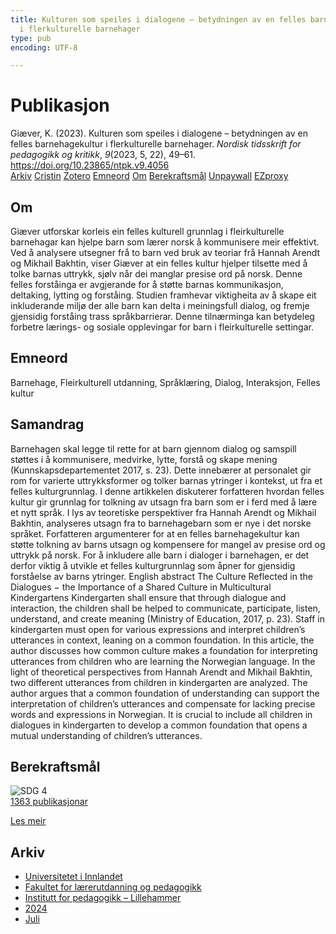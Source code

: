 ```yaml
---
title: Kulturen som speiles i dialogene – betydningen av en felles barnehagekultur
  i flerkulturelle barnehager
type: pub
encoding: UTF-8

---
```

<h1>Publikasjon</h1>
<article id="csl-bib-container-5X5884LT" class="csl-bib-container">
  <div class="csl-bib-body"> <div class="csl-entry">Giæver, K. (2023). Kulturen som speiles i dialogene – betydningen av en felles barnehagekultur i flerkulturelle barnehager. <i>Nordisk tidsskrift for pedagogikk og kritikk</i>, <i>9</i>(2023, 5, 22), 49–61. <a href="https://doi.org/10.23865/ntpk.v9.4056">https://doi.org/10.23865/ntpk.v9.4056</a></div> </div>
  <div class="csl-bib-buttons">
    <a href="#taxonomy-article-5X5884LT" alt="archive" class="csl-bib-button">Arkiv</a>
    <a href="https://app.cristin.no/results/show.jsf?id=2280994" alt="Cristin" class="csl-bib-button">Cristin</a>
    <a href="http://zotero.org/groups/5881554/items/5X5884LT" alt="Zotero" class="csl-bib-button">Zotero</a>
    <a href="#keywords-article-5X5884LT" alt="keywords" class="csl-bib-button">Emneord</a>
    <a href="#about-article-5X5884LT" alt="about_pub" class="csl-bib-button">Om</a>
    <a href="#sdg-article-5X5884LT" alt="sdg" class="csl-bib-button">Berekraftsmål</a>
    <a href="https://pedagogikkogkritikk.no/index.php/ntpk/article/download/4056/8588" alt="Unpaywall" class="csl-bib-button">Unpaywall</a>
    <a href="https://pedagogikkogkritikk.no/index.php/ntpk/article/download/4056/8588" alt="EZproxy" class="csl-bib-button">EZproxy</a>
  </div>
  <div id="csl-bib-meta-container-5X5884LT"></div>
</article>
<div id="csl-bib-meta-5X5884LT" class="csl-bib-meta">
  <article id="about-article-5X5884LT" class="about_pub-article">
    <h1>Om</h1>
    Giæver utforskar korleis ein felles kulturell grunnlag i fleirkulturelle barnehagar kan hjelpe barn som lærer norsk å kommunisere meir effektivt. Ved å analysere utsegner frå to barn ved bruk av teoriar frå Hannah Arendt og Mikhail Bakhtin, viser Giæver at ein felles kultur hjelper tilsette med å tolke barnas uttrykk, sjølv når dei manglar presise ord på norsk. Denne felles forståinga er avgjerande for å støtte barnas kommunikasjon, deltaking, lytting og forståing. Studien framhevar viktigheita av å skape eit inkluderande miljø der alle barn kan delta i meiningsfull dialog, og fremje gjensidig forståing trass språkbarrierar. Denne tilnærminga kan betydeleg forbetre lærings- og sosiale opplevingar for barn i fleirkulturelle settingar.
  </article>
  <article id="keywords-article-5X5884LT" class="keywords-article">
    <h1>Emneord</h1>
    Barnehage, Fleirkulturell utdanning, Språklæring, Dialog, Interaksjon, Felles kultur
  </article>
  <article id="abstract-article-5X5884LT" class="abstract-article">
    <h1>Samandrag</h1>
    Barnehagen skal legge til rette for at barn gjennom dialog og samspill støttes i å kommunisere, medvirke, lytte, forstå og skape mening (Kunnskapsdepartementet 2017, s. 23). Dette innebærer at personalet gir rom for varierte uttrykksformer og tolker barnas ytringer i kontekst, ut fra et felles kulturgrunnlag. I denne artikkelen diskuterer forfatteren hvordan felles kultur gir grunnlag for tolkning av utsagn fra barn som er i ferd med å lære et nytt språk. I lys av teoretiske perspektiver fra Hannah Arendt og Mikhail Bakhtin, analyseres utsagn fra to barnehagebarn som er nye i det norske språket. Forfatteren argumenterer for at en felles barnehagekultur kan støtte tolkning av barns utsagn og kompensere for mangel av presise ord og uttrykk på norsk. For å inkludere alle barn i dialoger i barnehagen, er det derfor viktig å utvikle et felles kulturgrunnlag som åpner for gjensidig forståelse av barns ytringer. English abstract The Culture Reflected in the Dialogues − the Importance of a Shared Culture in Multicultural Kindergartens Kindergarten shall ensure that through dialogue and interaction, the children shall be helped to communicate, participate, listen, understand, and create meaning (Ministry of Education, 2017, p. 23). Staff in kindergarten must open for various expressions and interpret children’s utterances in context, leaning on a common foundation. In this article, the author discusses how common culture makes a foundation for interpreting utterances from children who are learning the Norwegian language. In the light of theoretical perspectives from Hannah Arendt and Mikhail Bakhtin, two different utterances from children in kindergarten are analyzed. The author argues that a common foundation of understanding can support the interpretation of children’s utterances and compensate for lacking precise words and expressions in Norwegian. It is crucial to include all children in dialogues in kindergarten to develop a common foundation that opens a mutual understanding of children’s utterances.
  </article>
  <article id="sdg-article-5X5884LT" class="sdg-article">
    <h1>Berekraftsmål</h1>
    <div class="sdg-container"><div id="sdg4" class="sdg">
        <img src="{{< params subfolder >}}images/sdg/sdg04_nn.png" class="image" alt="SDG 4">
        <div class="sdg-overlay">
          <a href="{{< params subfolder >}}nn/archive/?sdg=4#archive" class="sdg-publication-count"><span>1363</span> publikasjonar</a>
          <p><a href="https://fn.no/om-fn/fns-baerekraftsmaal/god-utdanning?lang=nno-NO" class="sdg-read-more">Les meir</a></p>
        </div>
      </div></div>
  </article>
  <article id="taxonomy-article-5X5884LT" class="taxonomy-article">
    <h1>Arkiv</h1>
    <ul>
      <li><a href="{{< params subfolder >}}nn/archive/?key=3DCRN523">Universitetet i Innlandet</a></li>
      <li><a href="{{< params subfolder >}}nn/archive/?key=WYNZA47F">Fakultet for lærerutdanning og pedagogikk</a></li>
      <li><a href="{{< params subfolder >}}nn/archive/?key=L8MA547R">Institutt for pedagogikk – Lillehammer</a></li>
      <li><a href="{{< params subfolder >}}nn/archive/?key=RSMGWRJN">2024</a></li>
      <li><a href="{{< params subfolder >}}nn/archive/?key=3XS4JM7W">Juli</a></li>
    </ul>
  </article>
</div>
